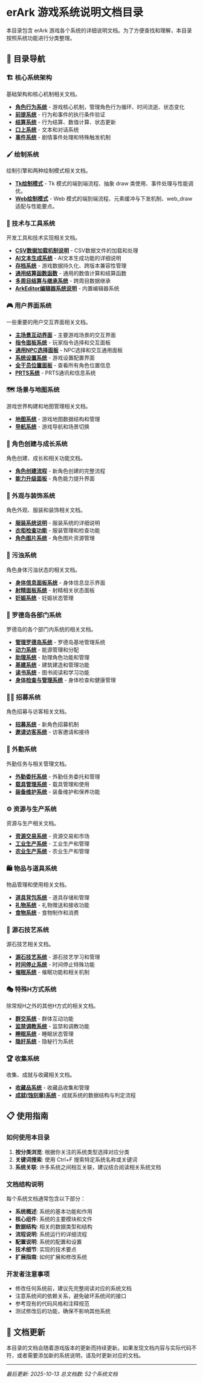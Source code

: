 # erArk 游戏系统说明文档目录

本目录包含 erArk 游戏各个系统的详细说明文档。为了方便查找和理解，本目录按照系统功能进行分类整理。

## 📖 目录导航

### 🏗️ 核心系统架构
基础架构和核心机制相关文档。

- [**角色行为系统**](./角色行为系统.md) - 游戏核心机制，管理角色行为循环、时间流逝、状态变化
- [**前提系统**](./前提系统.md) - 行为和事件的执行条件验证
- [**结算系统**](./结算系统.md) - 行为结算、数值计算、状态更新
- [**口上系统**](./口上系统.md) - 文本和对话系统
- [**事件系统**](./事件系统.md) - 剧情事件处理和特殊触发机制

### 🖌️ 绘制系统
绘制引擎和两种绘制模式相关文档。

- [**Tk绘制模式**](./Tk绘制模式.md) - Tk 模式的端到端流程、抽象 draw 类使用、事件处理与性能调优。
- [**Web绘制模式**](./Web绘制模式.md) - Web 模式的端到端流程、元素缓冲与下发机制、web_draw 适配与性能要点。

### 🔧 技术与工具系统
开发工具和技术实现相关文档。

- [**CSV数据加载机制说明**](./CSV数据加载机制说明.md) - CSV数据文件的加载和处理
- [**AI文本生成系统**](./AI文本生成系统.md) - AI文本生成功能的详细说明
- [**存档系统**](./存档系统.md) - 游戏数据持久化、跨版本兼容性管理
- [**通用结算函数函数**](./通用结算函数函数.md) - 通用的数值计算和结算函数
- [**多周目结算与继承系统**](./多周目结算与继承系统.md) - 跨周目数据继承
- [**ArkEditor编辑器系统说明**](./ArkEditor编辑器系统说明.md) - 内置编辑器系统

### 🎮 用户界面系统
一些重要的用户交互界面相关文档。

- [**主场景互动界面**](./主场景互动界面.md) - 主要游戏场景的交互界面
- [**指令面板系统**](./指令面板系统.md) - 玩家指令选择和交互面板
- [**通用NPC选择面板**](./通用NPC选择面板.md) - NPC选择和交互通用面板
- [**系统设置系统**](./系统设置系统.md) - 游戏设置配置界面
- [**全干员位置面板**](./全干员位置面板.md) - 查看所有角色位置信息
- [**PRTS系统**](./PRTS系统.md) - PRTS通讯和信息系统

### 🗺️ 场景与地图系统
游戏世界构建和地图管理相关文档。

- [**地图系统**](./地图系统.md) - 游戏地图数据结构和管理
- [**导航系统**](./导航系统.md) - 游戏导航和场景切换

### 👥 角色创建与成长系统
角色创建、成长和相关功能文档。

- [**角色创建流程**](./角色创建流程.md) - 新角色创建的完整流程
- [**能力升级面板**](./能力升级面板.md) - 角色能力提升界面

### 👗 外观与装饰系统
角色外观、服装和装饰相关文档。

- [**服装系统说明**](./服装系统说明.md) - 服装系统的详细说明
- [**衣柜检查功能**](./衣柜检查功能.md) - 服装管理和检查功能
- [**角色图片系统**](./角色图片系统.md) - 角色图片资源管理

### 🧼 污浊系统
角色身体污浊状态的相关文档。

- [**身体信息面板系统**](./身体信息面板系统.md) - 身体信息显示界面
- [**射精面板系统**](./射精面板系统.md) - 射精相关状态面板
- [**妊娠系统**](./妊娠系统.md) - 妊娠状态管理

### 🏢 罗德岛各部门系统
罗德岛的各个部门内系统的相关文档。

- [**管理罗德岛系统**](./管理罗德岛系统.md) - 罗德岛基地管理系统
- [**动力系统**](./动力系统.md) - 能源管理和分配
- [**助理系统**](./助理系统.md) - 助理角色功能和管理
- [**基建系统**](./基建系统.md) - 建筑建造和管理功能
- [**读书系统**](./读书系统.md) - 图书阅读和学习功能
- [**身体检查与管理系统**](./身体检查与管理系统.md) - 身体检查和健康管理

### 🧑‍💼 招募系统
角色招募与访客相关文档。

- [**招募系统**](./招募系统.md) - 新角色招募机制
- [**邀请访客系统**](./邀请访客系统.md) - 访客邀请和接待

### 🚚 外勤系统
外勤任务与相关管理文档。

- [**外勤委托系统**](./外勤委托系统.md) - 外勤任务委托和管理
- [**载具管理系统**](./载具管理系统.md) - 载具管理和使用
- [**装备维护系统**](./装备维护系统.md) - 装备维护和保养功能

### ⚙️ 资源与生产系统
资源与生产相关文档。

- [**资源交易系统**](./资源交易系统.md) - 资源交易和市场
- [**工业生产系统**](./工业生产系统.md) - 工业生产和管理
- [**农业生产系统**](./农业生产系统.md) - 农业生产和管理

### 🛍️ 物品与道具系统
物品管理和使用相关文档。

- [**道具背包系统**](./道具背包系统.md) - 道具存储和管理
- [**礼物系统**](./礼物系统.md) - 礼物赠送和接收功能
- [**食物系统**](./食物系统.md) - 食物制作和消费

### 🌟 源石技艺系统
源石技艺相关文档。

- [**源石技艺系统**](./源石技艺系统.md) - 源石技艺学习和管理
- [**时间停止系统**](./时间停止系统.md) - 时间停止特殊功能
- [**催眠系统**](./催眠系统.md) - 催眠功能和相关机制

### 🎭 特殊H方式系统
除常规H之外的其他H方式的相关文档。

- [**群交系统**](./群交系统.md) - 群体互动功能
- [**监禁调教系统**](./监禁调教系统.md) - 监禁和调教功能
- [**睡眠系统**](./睡眠系统.md) - 睡眠状态管理
- [**隐奸系统**](./隐奸系统.md) - 隐秘行为系统

### 🏆 收集系统
收集、成就与收藏相关文档。

- [**收藏品系统**](./收藏品系统.md) - 收藏品收集和管理
- [**成就(蚀刻章)系统**](./成就系统.md) - 成就系统的数据结构与判定流程

## 📋 使用指南

### 如何使用本目录
1. **按分类浏览**: 根据你关注的系统类型选择对应分类
2. **关键词搜索**: 使用 Ctrl+F 搜索特定系统名称或关键词
3. **系统关联**: 许多系统之间相互关联，建议结合阅读相关系统文档

### 文档结构说明
每个系统文档通常包含以下部分：
- **系统概述**: 系统的基本功能和作用
- **核心组件**: 系统的主要模块和文件
- **数据结构**: 相关的数据类型和结构
- **流程说明**: 系统运行的详细流程
- **配置说明**: 系统的配置和设置
- **技术细节**: 实现的技术要点
- **扩展指南**: 如何扩展和修改系统

### 开发者注意事项
- 修改任何系统前，建议先完整阅读对应的系统文档
- 注意系统间的依赖关系，避免破坏系统间的接口
- 参考现有的代码风格和注释规范
- 测试修改后的功能，确保不影响其他系统

## 🔄 文档更新

本目录的文档会随着游戏版本的更新而持续更新。如果发现文档内容与实际代码不符，或者需要添加新的系统说明，请及时更新对应的文档。

---

*最后更新: 2025-10-13*
*总文档数: 52个系统文档*